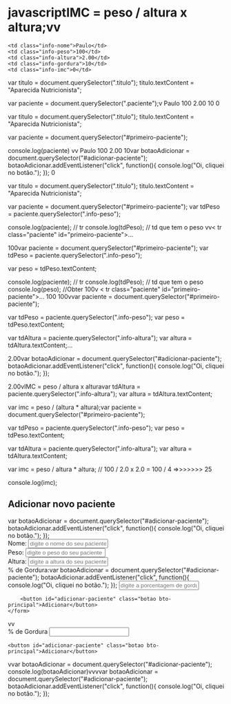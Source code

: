 # javascriptIMC = peso / altura x altura;vv<tr class="paciente">
    <td class="info-nome">Paulo</td>
    <td class="info-peso">100</td>
    <td class="info-altura">2.00</td>
    <td class="info-gordura">10</td>
    <td class="info-imc">0</td>
</tr>var titulo = document.querySelector(".titulo");
titulo.textContent = "Aparecida Nutricionista";

var paciente = document.querySelector(".paciente");v<tr class="paciente" id="primeiro-paciente">
    <td class="info-nome">Paulo</td>
    <td class="info-peso">100</td>
    <td class="info-altura">2.00</td>
    <td class="info-gordura">10</td>
    <td class="info-imc">0</td>
</tr>var titulo = document.querySelector(".titulo");
titulo.textContent = "Aparecida Nutricionista";

var paciente = document.querySelector("#primeiro-paciente");

console.log(paciente)
vv<tr class="paciente" id="primeiro-paciente">
    <td class="info-nome">Paulo</td>
    <td class="info-peso">100</td>
    <td class="info-altura">2.00</td>
    <td class="info-gordura">10</td>var botaoAdicionar = document.querySelector("#adicionar-paciente");
botaoAdicionar.addEventListener("click", function(){
    console.log("Oi, cliquei no botão.");
});
    <td class="info-imc">0</td>
</tr>var titulo = document.querySelector(".titulo");
titulo.textContent = "Aparecida Nutricionista";

var paciente = document.querySelector("#primeiro-paciente");
var tdPeso = paciente.querySelector(".info-peso");

console.log(paciente); // tr
console.log(tdPeso); // td que tem o peso
vv< tr class="paciente" id="primeiro-paciente">...</tr>
<td class="info-peso">100</td>var paciente = document.querySelector("#primeiro-paciente");
var tdPeso = paciente.querySelector(".info-peso");

var peso = tdPeso.textContent;

console.log(paciente); // tr
console.log(tdPeso); // td que tem o peso
console.log(peso); //Obter 100v    < tr class="paciente" id="primeiro-paciente">...</tr>
    <td class="info-peso">100</td>
100vvar paciente = document.querySelector("#primeiro-paciente");

var tdPeso = paciente.querySelector(".info-peso");
var peso = tdPeso.textContent;

var tdAltura = paciente.querySelector(".info-altura");
var altura = tdAltura.textContent;<tr class="paciente" id="primeiro-paciente">...</tr>
<td class="info-altura">2.00</td>var botaoAdicionar = document.querySelector("#adicionar-paciente");
botaoAdicionar.addEventListener("click", function(){
    console.log("Oi, cliquei no botão.");
});

2.00vIMC = peso / altura x alturavar tdAltura = paciente.querySelector(".info-altura");
var altura = tdAltura.textContent;

var imc = peso / (altura * altura);var paciente = document.querySelector("#primeiro-paciente");

var tdPeso = paciente.querySelector(".info-peso");
var peso = tdPeso.textContent;

var tdAltura = paciente.querySelector(".info-altura");
var altura = tdAltura.textContent;

var imc = peso / altura * altura; // 100 / 2.0 x 2.0 = 100 / 4 =>>>>>>> 25

console.log(imc);<!-- ... -->
<section class="container">
    <h2 id="titulo-form">Adicionar novo paciente</h2>
    <form id="form-adiciona">var botaoAdicionar = document.querySelector("#adicionar-paciente");
botaoAdicionar.addEventListener("click", function(){
    console.log("Oi, cliquei no botão.");
});
        <div class="grupo">
            <label for="nome">Nome:</label>
            <input id="nome" name="nome" type="text" placeholder="digite o nome do seu paciente" class="campo">
        </div>
        <div class="grupo">
            <label for="peso">Peso:</label>
            <input id="peso" name="peso" type="text" placeholder="digite o peso do seu paciente" class="campo campo-medio">
        </div>
        <div class="grupo">
            <label for="altura">Altura:</label>
            <input id="altura" name="altura" type="text" placeholder="digite a altura do seu paciente" class="campo campo-medio">
        </div>
        <div class="grupo">
            <label for="gordura">% de Gordura:</label>var botaoAdicionar = document.querySelector("#adicionar-paciente");
botaoAdicionar.addEventListener("click", function(){
    console.log("Oi, cliquei no botão.");
});
            <input id="gordura" type="text" placeholder="digite a porcentagem de gordura do seu paciente" class="campo campo-medio">
        </div>

        <button id="adicionar-paciente" class="botao bto-principal">Adicionar</button>
    </form>
</section>vv<!-- ... -->
    <div class="grupo">
        <label for="gordura">% de Gordura</label>
        <input for="gordura" name="gordura" type="text" placehoder="digite a porcentagem de gordura do seu paciente" class="campo campo-medio">
    </div>

    <button id="adicionar-paciente" class="botao bto-principal">Adicionar</button>
</form>vvar botaoAdicionar = document.querySelector("#adicionar-paciente");
console.log(botaoAdicionar)vvvvar botaoAdicionar = document.querySelector("#adicionar-paciente");
botaoAdicionar.addEventListener("click", function(){
    console.log("Oi, cliquei no botão.");
});
